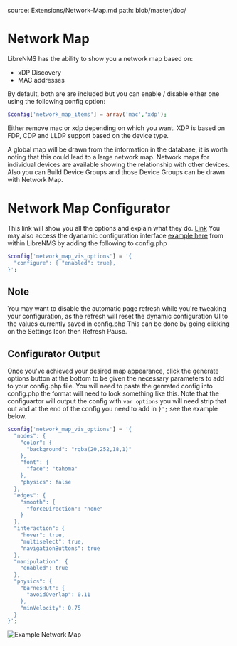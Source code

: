 source: Extensions/Network-Map.md
path: blob/master/doc/

# Network Map

LibreNMS has the ability to show you a network map based on:

- xDP Discovery
- MAC addresses

By default, both are are included but you can enable / disable either
one using the following config option:

```php
$config['network_map_items'] = array('mac','xdp');
```

Either remove mac or xdp depending on which you want.
XDP is based on FDP, CDP and LLDP support based on the device type.

A global map will be drawn from the information in the database, it is
worth noting that this could lead to a large network map. Network maps
for individual devices are available showing the relationship with
other devices. Also you can Build Device Groups and those Device
Groups can be drawn with Network Map.

# Network Map Configurator

This link will show you all the options and explain what they
do. [Link](https://visjs.github.io/vis-network/docs/network/)
You may also access the dyanamic configuration interface [example
here](https://visjs.github.io/vis-network/examples/network/other/configuration.html)
from within LibreNMS by adding the following to config.php

```php
$config['network_map_vis_options'] = '{
  "configure": { "enabled": true},
}';
```

## Note

You may want to disable the automatic page refresh while you're
tweaking your configuration, as the refresh will reset the dynamic
configuration UI to the values currently saved in config.php This can
be done by going clicking on the Settings Icon then Refresh Pause.

## Configurator Output

Once you've achieved your desired map appearance, click the generate
options button at the bottom to be given the necessary parameters to
add to your config.php file. You will need to paste the genrated
config into config.php the format will need to look something like
this. Note that the configuartor will output the config with `var options`
you will need strip that out and at the end of the config you need to
add in `}';` see the example below.

```php
$config['network_map_vis_options'] = '{
  "nodes": {
    "color": {
      "background": "rgba(20,252,18,1)"
    },
    "font": {
      "face": "tahoma"
    },
    "physics": false
  },
  "edges": {
    "smooth": {
      "forceDirection": "none"
    }
  },
  "interaction": {
    "hover": true,
    "multiselect": true,
    "navigationButtons": true
  },
  "manipulation": {
    "enabled": true
  },
  "physics": {
    "barnesHut": {
      "avoidOverlap": 0.11
    },
    "minVelocity": 0.75
  }
}';
```

![Example Network Map](/img/networkmap.png)
